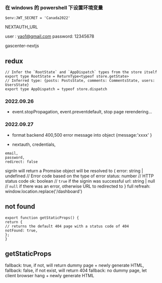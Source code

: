 ### 在 windows 的 powershell 下设置环境变量

```
$env:JWT_SECRET = 'Canada2022'
```

NEXTAUTH_URL

user : yao1@gmail.com
password: 12345678

gascenter-nextjs

## redux

```
// Infer the `RootState` and `AppDispatch` types from the store itself
export type RootState = ReturnType<typeof store.getState>
// Inferred type: {posts: PostsState, comments: CommentsState, users: UsersState}
export type AppDispatch = typeof store.dispatch

```

### 2022.09.26

- event.stopPropagation, event.preventdefault, stop page rerendering...

### 2022.09.27

- format backend 400,500 error message into object {message:'xxxx'
  }

- nextauth, credentials,

```
email,
password,
redirect: false
```

signIn will return a Promsise object will be resolved to
{
error: string | undefined // Error code based on the type of error
status: number // HTTP status code
ok: boolean // `true` if the signin was successful
url: string | null // `null` if there was an error, otherwise URL to redirected to
}
full refreah: window.location.replace('/dashboard')

## not found

```
export function getStaticProps() {
return {
// returns the default 404 page with a status code of 404
notFound: true,
};
}
```

## getStaticProps

fallback: true, if not, will return dummy page + newly generate HTML,
fallback: false, if not exist, will return 404
fallback: no dummy page, let client browser hang + newly generate HTML
